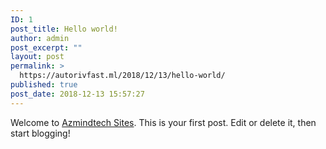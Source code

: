 ```yaml
---
ID: 1
post_title: Hello world!
author: admin
post_excerpt: ""
layout: post
permalink: >
  https://autorivfast.ml/2018/12/13/hello-world/
published: true
post_date: 2018-12-13 15:57:27
---
```

Welcome to <a href="deepbytecode.synology.me/wordpress/">Azmindtech Sites</a>. This is your first post. Edit or delete it, then start blogging!